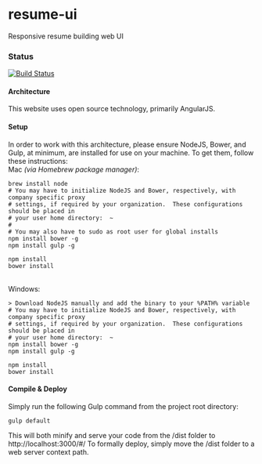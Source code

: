 # resume-ui
Responsive resume building web UI

### Status
[![Build Status](https://travis-ci.org/PelkaRepo/resume-ui.svg)](https://travis-ci.org/PelkaRepo/resume-ui)

#### Architecture
This website uses open source technology, primarily AngularJS.

#### Setup
In order to work with this architecture, please ensure NodeJS, Bower, and Gulp, at minimum, are installed for use on your machine.  To get them, follow these instructions:
<br/>
Mac <em>(via Homebrew package manager)</em>:

	brew install node
	# You may have to initialize NodeJS and Bower, respectively, with company specific proxy
	# settings, if required by your organization.  These configurations should be placed in
	# your user home directory:  ~
	#
	# You may also have to sudo as root user for global installs
	npm install bower -g
	npm install gulp -g

	npm install
	bower install

<br/>
Windows:

	> Download NodeJS manually and add the binary to your %PATH% variable
	# You may have to initialize NodeJS and Bower, respectively, with company specific proxy
	# settings, if required by your organization.  These configurations should be placed in
	# your user home directory:  ~
	npm install bower -g
	npm install gulp -g

	npm install
	bower install

#### Compile & Deploy
Simply run the following Gulp command from the project root directory:

	gulp default

This will both minify and serve your code from the /dist folder to http://localhost:3000/#/
To formally deploy, simply move the /dist folder to a web server context path.
